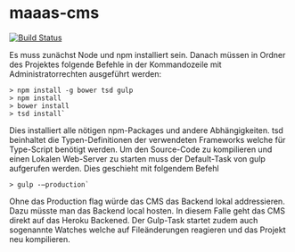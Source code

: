 # maaas-cms
[![Build Status](https://magnum.travis-ci.com/MethodenMann/maaas-cms.svg?token=6vDPnmZX2D8idToPpScx&branch=master)](https://magnum.travis-ci.com/MethodenMann/maaas-cms)


Es muss zunächst Node und npm installiert sein. Danach müssen in Ordner des Projektes folgende Befehle in der Kommandozeile mit Administratorrechten ausgeführt werden:
```
> npm install -g bower tsd gulp
> npm install
> bower install
> tsd install`
```

Dies installiert alle nötigen npm-Packages und andere Abhängigkeiten. tsd beinhaltet die Typen-Definitionen der verwendeten Frameworks welche für Type-Script benötigt werden.
Um den Source-Code zu kompilieren und einen Lokalen Web-Server zu starten muss der Default-Task von gulp aufgerufen werden. Dies geschieht mit folgendem Befehl

```
> gulp -–production`
```

Ohne das Production flag würde das CMS das Backend lokal addressieren. Dazu müsste man das Backend local hosten. In diesem Falle geht das CMS direkt auf das Heroku Backened.
Der Gulp-Task startet zudem auch sogenannte Watches welche auf Fileänderungen reagieren und das Projekt neu kompilieren.
